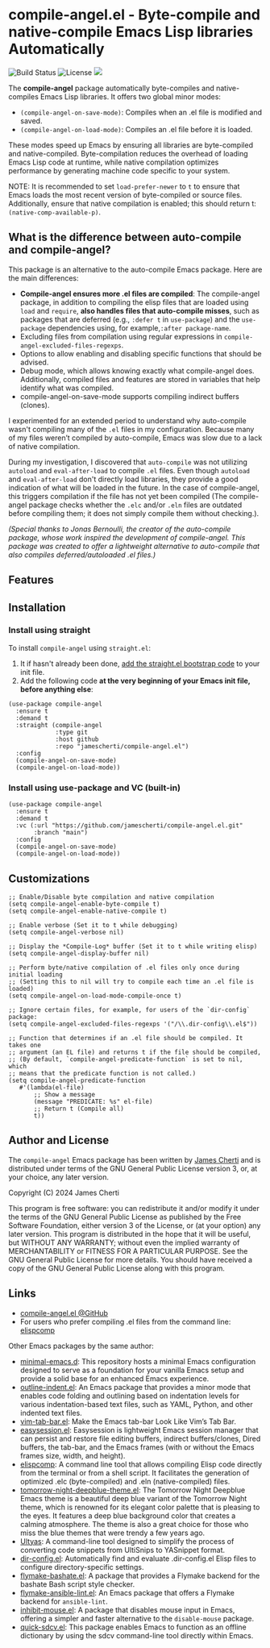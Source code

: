 # compile-angel.el - Byte-compile and native-compile Emacs Lisp libraries Automatically
![Build Status](https://github.com/jamescherti/compile-angel.el/actions/workflows/ci.yml/badge.svg)
![License](https://img.shields.io/github/license/jamescherti/compile-angel.el)
![](https://raw.githubusercontent.com/jamescherti/compile-angel.el/main/.images/made-for-gnu-emacs.svg)

The **compile-angel** package automatically byte-compiles and native-compiles Emacs Lisp libraries. It offers two global minor modes:
- `(compile-angel-on-save-mode)`: Compiles when an .el file is modified and saved.
- `(compile-angel-on-load-mode)`: Compiles an .el file before it is loaded.

These modes speed up Emacs by ensuring all libraries are byte-compiled and native-compiled. Byte-compilation reduces the overhead of loading Emacs Lisp code at runtime, while native compilation optimizes performance by generating machine code specific to your system.

NOTE: It is recommended to set `load-prefer-newer` to `t` to ensure that Emacs loads the most recent version of byte-compiled or source files. Additionally, ensure that native compilation is enabled; this should return t: `(native-comp-available-p)`.

## What is the difference between auto-compile and compile-angel?

This package is an alternative to the auto-compile Emacs package. Here are the main differences:
- **Compile-angel ensures more .el files are compiled**: The compile-angel package, in addition to compiling the elisp files that are loaded using `load` and `require`, **also handles files that auto-compile misses**, such as packages that are deferred (e.g., `:defer t` in `use-package`) and the `use-package` dependencies using, for example,`:after package-name`.
- Excluding files from compilation using regular expressions in `compile-angel-excluded-files-regexps`.
- Options to allow enabling and disabling specific functions that should be advised.
- Debug mode, which allows knowing exactly what compile-angel does. Additionally, compiled files and features are stored in variables that help identify what was compiled.
- compile-angel-on-save-mode supports compiling indirect buffers (clones).

I experimented for an extended period to understand why auto-compile wasn't compiling many of the `.el` files in my configuration. Because many of my files weren’t compiled by auto-compile, Emacs was slow due to a lack of native compilation.

During my investigation, I discovered that `auto-compile` was not utilizing `autoload` and `eval-after-load` to compile `.el` files. Even though `autoload` and `eval-after-load` don't directly load libraries, they provide a good indication of what will be loaded in the future. In the case of compile-angel, this triggers compilation if the file has not yet been compiled (The compile-angel package checks whether the `.elc` and/or `.eln` files are outdated before compiling them; it does not simply compile them without checking.).

*(Special thanks to Jonas Bernoulli, the creator of the auto-compile package, whose work inspired the development of compile-angel. This package was created to offer a lightweight alternative to auto-compile that also compiles deferred/autoloaded .el files.)*

## Features

## Installation

### Install using straight

To install `compile-angel` using `straight.el`:

1. It if hasn't already been done, [add the straight.el bootstrap code](https://github.com/radian-software/straight.el?tab=readme-ov-file#getting-started) to your init file.
2. Add the following code **at the very beginning of your Emacs init file, before anything else**:
```emacs-lisp
(use-package compile-angel
  :ensure t
  :demand t
  :straight (compile-angel
             :type git
             :host github
             :repo "jamescherti/compile-angel.el")
  :config
  (compile-angel-on-save-mode)
  (compile-angel-on-load-mode))
```

### Install using use-package and VC (built-in)

``` emacs-lisp
(use-package compile-angel
  :ensure t
  :demand t
  :vc (:url "https://github.com/jamescherti/compile-angel.el.git"
       :branch "main")
  :config
  (compile-angel-on-save-mode)
  (compile-angel-on-load-mode))
```

## Customizations

``` emacs-lisp
;; Enable/Disable byte compilation and native compilation
(setq compile-angel-enable-byte-compile t)
(setq compile-angel-enable-native-compile t)

;; Enable verbose (Set it to t while debugging)
(setq compile-angel-verbose nil)

;; Display the *Compile-Log* buffer (Set it to t while writing elisp)
(setq compile-angel-display-buffer nil)

;; Perform byte/native compilation of .el files only once during initial loading
;; (Setting this to nil will try to compile each time an .el file is loaded)
(setq compile-angel-on-load-mode-compile-once t)

;; Ignore certain files, for example, for users of the `dir-config` package:
(setq compile-angel-excluded-files-regexps '("/\\.dir-config\\.el$"))

;; Function that determines if an .el file should be compiled. It takes one
;; argument (an EL file) and returns t if the file should be compiled,
;; (By default, `compile-angel-predicate-function` is set to nil, which
;; means that the predicate function is not called.)
(setq compile-angel-predicate-function
   #'(lambda(el-file)
       ;; Show a message
       (message "PREDICATE: %s" el-file)
       ;; Return t (Compile all)
       t))
```

## Author and License

The `compile-angel` Emacs package has been written by [James Cherti](https://www.jamescherti.com/) and is distributed under terms of the GNU General Public License version 3, or, at your choice, any later version.

Copyright (C) 2024 James Cherti

This program is free software: you can redistribute it and/or modify it under the terms of the GNU General Public License as published by the Free Software Foundation, either version 3 of the License, or (at your option) any later version. This program is distributed in the hope that it will be useful, but WITHOUT ANY WARRANTY; without even the implied warranty of MERCHANTABILITY or FITNESS FOR A PARTICULAR PURPOSE. See the GNU General Public License for more details. You should have received a copy of the GNU General Public License along with this program.

## Links

- [compile-angel.el @GitHub](https://github.com/jamescherti/compile-angel.el)
- For users who prefer compiling .el files from the command line: [elispcomp](https://github.com/jamescherti/elispcomp)

Other Emacs packages by the same author:
- [minimal-emacs.d](https://github.com/jamescherti/minimal-emacs.d): This repository hosts a minimal Emacs configuration designed to serve as a foundation for your vanilla Emacs setup and provide a solid base for an enhanced Emacs experience.
- [outline-indent.el](https://github.com/jamescherti/outline-indent.el): An Emacs package that provides a minor mode that enables code folding and outlining based on indentation levels for various indentation-based text files, such as YAML, Python, and other indented text files.
- [vim-tab-bar.el](https://github.com/jamescherti/vim-tab-bar.el): Make the Emacs tab-bar Look Like Vim’s Tab Bar.
- [easysession.el](https://github.com/jamescherti/easysession.el): Easysession is lightweight Emacs session manager that can persist and restore file editing buffers, indirect buffers/clones, Dired buffers, the tab-bar, and the Emacs frames (with or without the Emacs frames size, width, and height).
- [elispcomp](https://github.com/jamescherti/elispcomp): A command line tool that allows compiling Elisp code directly from the terminal or from a shell script. It facilitates the generation of optimized .elc (byte-compiled) and .eln (native-compiled) files.
- [tomorrow-night-deepblue-theme.el](https://github.com/jamescherti/tomorrow-night-deepblue-theme.el): The Tomorrow Night Deepblue Emacs theme is a beautiful deep blue variant of the Tomorrow Night theme, which is renowned for its elegant color palette that is pleasing to the eyes. It features a deep blue background color that creates a calming atmosphere. The theme is also a great choice for those who miss the blue themes that were trendy a few years ago.
- [Ultyas](https://github.com/jamescherti/ultyas/): A command-line tool designed to simplify the process of converting code snippets from UltiSnips to YASnippet format.
- [dir-config.el](https://github.com/jamescherti/dir-config.el): Automatically find and evaluate .dir-config.el Elisp files to configure directory-specific settings.
- [flymake-bashate.el](https://github.com/jamescherti/flymake-bashate.el): A package that provides a Flymake backend for the bashate Bash script style checker.
- [flymake-ansible-lint.el](https://github.com/jamescherti/flymake-ansible-lint.el): An Emacs package that offers a Flymake backend for `ansible-lint`.
- [inhibit-mouse.el](https://github.com/jamescherti/inhibit-mouse.el): A package that disables mouse input in Emacs, offering a simpler and faster alternative to the `disable-mouse` package.
- [quick-sdcv.el](https://github.com/jamescherti/quick-sdcv.el): This package enables Emacs to function as an offline dictionary by using the sdcv command-line tool directly within Emacs.
